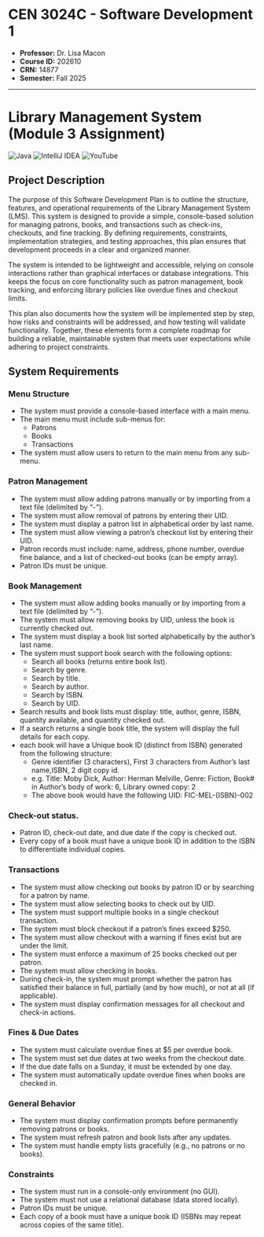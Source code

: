 # CEN 3024C - Software Development 1
* **Professor:** Dr. Lisa Macon
* **Course ID:** 202610
* **CRN:** 14877
* **Semester:** Fall 2025
***
# Library Management System (Module 3 Assignment)
![Java](https://img.shields.io/badge/java-%23ED8B00.svg?style=for-the-badge&logo=openjdk&logoColor=white) ![IntelliJ IDEA](https://img.shields.io/badge/IntelliJIDEA-000000.svg?style=for-the-badge&logo=intellij-idea&logoColor=white) ![YouTube](https://img.shields.io/badge/YouTube-%23FF0000.svg?style=for-the-badge&logo=YouTube&logoColor=white)

## Project Description
The purpose of this Software Development Plan is to outline the structure, features, 
and operational requirements of the Library Management System (LMS). This system is 
designed to provide a simple, console-based solution for managing patrons, books, and 
transactions such as check-ins, checkouts, and fine tracking. By defining requirements, 
constraints, implementation strategies, and testing approaches, this plan ensures that 
development proceeds in a clear and organized manner.

The system is intended to be lightweight and accessible, relying on console 
interactions rather than graphical interfaces or database integrations. This keeps the focus 
on core functionality such as patron management, book tracking, and enforcing library 
policies like overdue fines and checkout limits.

This plan also documents how the system will be implemented step by step, how 
risks and constraints will be addressed, and how testing will validate functionality. 
Together, these elements form a complete roadmap for building a reliable, maintainable 
system that meets user expectations while adhering to project constraints.

## System Requirements
### Menu Structure
* The system must provide a console-based interface with a main menu.
* The main menu must include sub-menus for:
    * Patrons
    * Books
    * Transactions
* The system must allow users to return to the main menu from any sub-menu.

### Patron Management
* The system must allow adding patrons manually or by importing from a text file 
(delimited by “-”).
* The system must allow removal of patrons by entering their UID.
* The system must display a patron list in alphabetical order by last name.
* The system must allow viewing a patron’s checkout list by entering their UID.
* Patron records must include: name, address, phone number, overdue fine balance, 
and a list of checked-out books (can be empty array).
* Patron IDs must be unique.

### Book Management
* The system must allow adding books manually or by importing from a text file
(delimited by “-”).
* The system must allow removing books by UID, unless the book is currently checked 
out.
* The system must display a book list sorted alphabetically by the author’s last name.
* The system must support book search with the following options:
    * Search all books (returns entire book list).
    * Search by genre.
    * Search by title.
    * Search by author.
    * Search by ISBN.
    * Search by UID.
* Search results and book lists must display: title, author, genre, ISBN, quantity 
available, and quantity checked out.
* If a search returns a single book title, the system will display the full details for each 
copy.
* each book will have a Unique book ID (distinct from ISBN) generated from the following structure:
    * Genre identifier (3 characters), First 3 characters from Author’s last name,ISBN, 2 digit copy id.
    * e.g. Title: Moby Dick, Author: Herman Melville, Genre: Fiction, Book# in Author’s body of work: 6, Library owned copy: 2
    * The above book would have the following UID: FIC-MEL-{ISBN}-002

### Check-out status.
* Patron ID, check-out date, and due date if the copy is checked out.
* Every copy of a book must have a unique book ID in addition to the ISBN to differentiate individual copies.

### Transactions
* The system must allow checking out books by patron ID or by searching for a patron 
by name.
* The system must allow selecting books to check out by UID.
* The system must support multiple books in a single checkout transaction.
* The system must block checkout if a patron’s fines exceed $250.
* The system must allow checkout with a warning if fines exist but are under the limit.
* The system must enforce a maximum of 25 books checked out per patron.
* The system must allow checking in books.
* During check-in, the system must prompt whether the patron has satisfied their balance in full, partially (and by how much), or not at all (if applicable).
* The system must display confirmation messages for all checkout and check-in actions.

### Fines & Due Dates
* The system must calculate overdue fines at $5 per overdue book.
* The system must set due dates at two weeks from the checkout date.
* If the due date falls on a Sunday, it must be extended by one day.
* The system must automatically update overdue fines when books are checked in.

### General Behavior
* The system must display confirmation prompts before permanently removing patrons or books.
* The system must refresh patron and book lists after any updates.
* The system must handle empty lists gracefully (e.g., no patrons or no books).

### Constraints
* The system must run in a console-only environment (no GUI).
* The system must not use a relational database (data stored locally).
* Patron IDs must be unique.
* Each copy of a book must have a unique book ID (ISBNs may repeat across copies of the same title).
